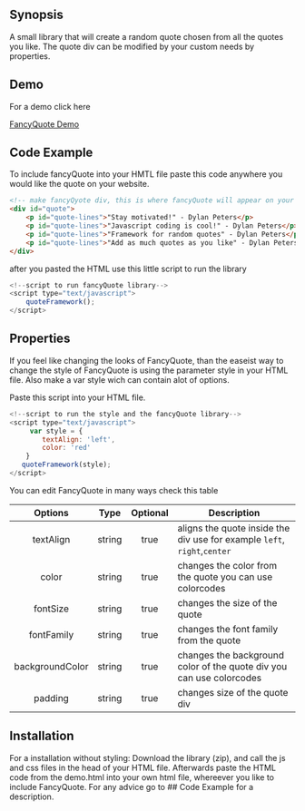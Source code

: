 ## Synopsis

A small library that will create a random quote chosen from all the quotes you like. The quote div can be modified by your custom needs by properties.

## Demo

For a demo click here 

 [FancyQuote Demo](http://i319755.iris.fhict.nl/fancyquote/demo/demo.html)
 
## Code Example

To include fancyQuote into your HMTL file paste this code anywhere you would like the quote on your website.

```HTML
<!-- make fancyQyote div, this is where fancyQuote will appear on your website -->
<div id="quote">
	<p id="quote-lines">"Stay motivated!" - Dylan Peters</p>
	<p id="quote-lines">"Javascript coding is cool!" - Dylan Peters</p>
	<p id="quote-lines">"Framework for random quotes" - Dylan Peters</p>
	<p id="quote-lines">"Add as much quotes as you like" - Dylan Peters</p>	
</div>
```

after you pasted the HTML use this little script to run the library
```Javascript
<!--script to run fancyQuote library-->
<script type="text/javascript">
    quoteFramework();
</script>
```

## Properties
If you feel like changing the looks of FancyQuote, than the easeist way to change the style of FancyQuote is using the parameter style in your HTML file. Also make a var style wich can contain alot of options.

Paste this script into your HTML file.
```Javascript
<!--script to run the style and the fancyQuote library-->
<script type="text/javascript">
     var style = {
		textAlign: 'left',
		color: 'red'
	}
   quoteFramework(style);
</script>
```
You can edit FancyQuote in many ways check this table

| Options        | Type        | Optional   | Description                                                |
|:--------------:|:-------------:|:--------:| ---------------------------------------------------------- |
| textAlign      | string        | true     | aligns the quote inside the div use for example `left`, `right`,`center`    |
| color          | string        | true     | changes the color from the quote you can use colorcodes |
| fontSize       | string        | true     | changes the size of the quote |
| fontFamily     | string        | true     | changes the font family  from the quote  |
| backgroundColor| string        | true     | changes the background color of the quote div you can use colorcodes  |
| padding        | string        | true     | changes size of the quote div |


## Installation

For a installation without styling:
Download the library (zip), and call the js and css files in the head of your HTML file.
Afterwards paste the HTML code from the demo.html into your own html file, whereever you like to include FancyQuote.
For any advice go to ## Code Example for a description. 


